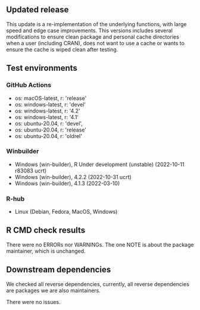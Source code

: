## Updated release

This update is a re-implementation of the underlying functions, with large speed and edge case improvements. This versions includes several modifications to ensure clean package and personal cache directories when a user (including CRAN), does not want to use a cache or wants to ensure the cache is wiped clean after testing.

## Test environments

### GitHub Actions
- os: macOS-latest,   r: 'release'
- os: windows-latest, r: 'devel'
- os: windows-latest, r: '4.2'
- os: windows-latest, r: '4.1'
- os: ubuntu-20.04,   r: 'devel', 
- os: ubuntu-20.04,   r: 'release'
- os: ubuntu-20.04,   r: 'oldrel'

### Winbuilder
* Windows                 (win-builder), R Under development (unstable) (2022-10-11 r83083 ucrt)
* Windows                 (win-builder), 4.2.2 (2022-10-31 ucrt)
* Windows                 (win-builder), 4.1.3 (2022-03-10)

### R-hub
* Linux (Debian, Fedora, MacOS, Windows) 

## R CMD check results

There were no ERRORs nor WARNINGs. The one NOTE is about the package maintainer, which is unchanged.

## Downstream dependencies

We checked all reverse dependencies, currently, all reverse dependencies are packages we are also maintainers. 

There were no issues.
